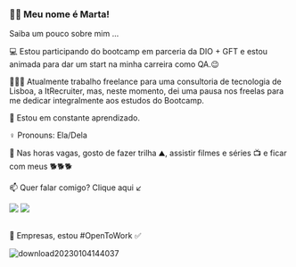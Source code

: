 
 
### 👋🏻 Meu nome é Marta!
   Saiba um pouco sobre mim ...


💻 Estou participando do bootcamp em parceria da DIO + GFT e estou animada para dar um start na minha carreira como QA.😉
   
👩🏼‍💻 Atualmente trabalho freelance para uma consultoria de tecnologia de Lisboa, a ItRecruiter, mas, neste momento,  dei uma pausa nos freelas para me dedicar integralmente aos estudos do Bootcamp. 
 
🌱 Estou em constante aprendizado.

 ♀️ Pronouns: Ela/Dela
 
📌 Nas horas vagas, gosto de fazer trilha ⛰,  assistir filmes e séries 📺 e ficar com meus 🐕🐕🐕

 
📫 Quer falar comigo? Clique aqui ↙

 <div>
  <a align="center" href="https://www.linkedin.com/in/martagraciliano" target="_blank"><img src="https://img.shields.io/badge/-LinkedIn-%230077B5?style=for-the-badge&logo=linkedin&logoColor=white" target="_blank"></a>
<a  align="center" href="https://api.whatsapp.com/send?phone=5521986101800"  target="_blank"><img src="https://img.shields.io/badge/WhatsApp-25D366?style=for-the-badge&logo=whatsapp&logoColor=white" target="_blank"></a>
 
 ##
 
 
 🏢 Empresas, estou #OpenToWork ✅ 
 
 ![download20230104144037](https://user-images.githubusercontent.com/89816943/210845697-e49b44c9-ca4f-434a-b0eb-6f3058c8ba2d.png)
 
</div>
  
  

 
